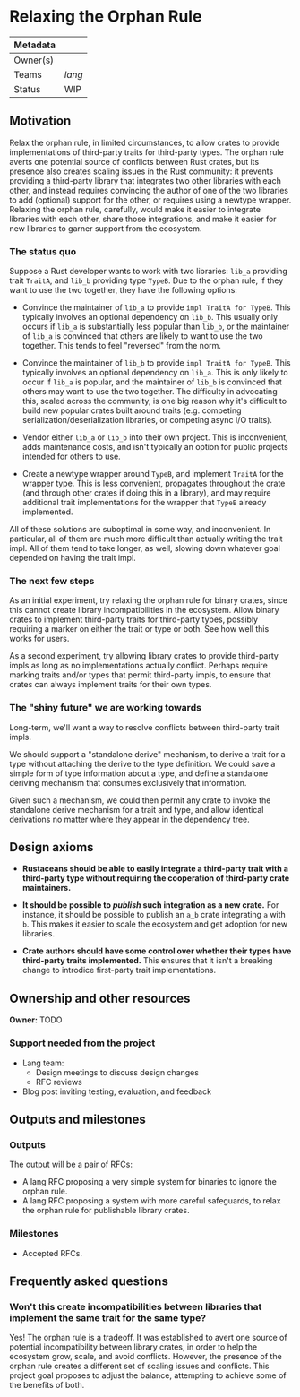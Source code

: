 # Relaxing the Orphan Rule

| Metadata | |
| --- | --- |
| Owner(s) | |
| Teams | *lang* |
| Status | WIP |

## Motivation

Relax the orphan rule, in limited circumstances, to allow crates to provide
implementations of third-party traits for third-party types. The orphan rule
averts one potential source of conflicts between Rust crates, but its presence
also creates scaling issues in the Rust community: it prevents providing a
third-party library that integrates two other libraries with each other, and
instead requires convincing the author of one of the two libraries to add
(optional) support for the other, or requires using a newtype wrapper. Relaxing
the orphan rule, carefully, would make it easier to integrate libraries with
each other, share those integrations, and make it easier for new libraries to
garner support from the ecosystem.

### The status quo

Suppose a Rust developer wants to work with two libraries: `lib_a` providing
trait `TraitA`, and `lib_b` providing type `TypeB`. Due to the orphan rule, if
they want to use the two together, they have the following options:

- Convince the maintainer of `lib_a` to provide `impl TraitA for TypeB`. This
  typically involves an optional dependency on `lib_b`. This usually only
  occurs if `lib_a` is substantially less popular than `lib_b`, or the
  maintainer of `lib_a` is convinced that others are likely to want to use the
  two together. This tends to feel "reversed" from the norm.

- Convince the maintainer of `lib_b` to provide `impl TraitA for TypeB`. This
  typically involves an optional dependency on `lib_a`. This is only likely to
  occur if `lib_a` is popular, and the maintainer of `lib_b` is convinced that
  others may want to use the two together. The difficulty in advocating this,
  scaled across the community, is one big reason why it's difficult to build
  new popular crates built around traits (e.g. competing
  serialization/deserialization libraries, or competing async I/O traits).

- Vendor either `lib_a` or `lib_b` into their own project. This is
  inconvenient, adds maintenance costs, and isn't typically an option for
  public projects intended for others to use.

- Create a newtype wrapper around `TypeB`, and implement `TraitA` for the
  wrapper type. This is less convenient, propagates throughout the crate (and
  through other crates if doing this in a library), and may require additional
  trait implementations for the wrapper that `TypeB` already implemented.

All of these solutions are suboptimal in some way, and inconvenient. In
particular, all of them are much more difficult than actually writing the trait
impl. All of them tend to take longer, as well, slowing down whatever goal
depended on having the trait impl.

### The next few steps

As an initial experiment, try relaxing the orphan rule for binary crates, since
this cannot create library incompatibilities in the ecosystem. Allow binary
crates to implement third-party traits for third-party types, possibly
requiring a marker on either the trait or type or both. See how well this works
for users.

As a second experiment, try allowing library crates to provide third-party
impls as long as no implementations actually conflict. Perhaps require marking
traits and/or types that permit third-party impls, to ensure that crates can
always implement traits for their own types.

### The "shiny future" we are working towards

Long-term, we'll want a way to resolve conflicts between third-party trait
impls.

We should support a "standalone derive" mechanism, to derive a trait for a type
without attaching the derive to the type definition. We could save a simple
form of type information about a type, and define a standalone deriving
mechanism that consumes exclusively that information.

Given such a mechanism, we could then permit any crate to invoke the standalone
derive mechanism for a trait and type, and allow identical derivations no
matter where they appear in the dependency tree.

## Design axioms

- **Rustaceans should be able to easily integrate a third-party trait with a
  third-party type without requiring the cooperation of third-party crate
  maintainers.**

- **It should be possible to *publish* such integration as a new crate.** For
  instance, it should be possible to publish an `a_b` crate integrating `a`
  with `b`. This makes it easier to scale the ecosystem and get adoption for
  new libraries.

- **Crate authors should have some control over whether their types have
  third-party traits implemented.** This ensures that it isn't a breaking
  change to introdice first-party trait implementations.

[da]: ../about/design_axioms.md

## Ownership and other resources

**Owner:** TODO

### Support needed from the project

* Lang team:
    * Design meetings to discuss design changes
    * RFC reviews
* Blog post inviting testing, evaluation, and feedback

## Outputs and milestones

### Outputs

The output will be a pair of RFCs:
- A lang RFC proposing a very simple system for binaries to ignore the orphan rule.
- A lang RFC proposing a system with more careful safeguards, to relax the orphan rule for publishable library crates.

### Milestones

- Accepted RFCs.

## Frequently asked questions

### Won't this create incompatibilities between libraries that implement the same trait for the same type?

Yes! The orphan rule is a tradeoff. It was established to avert one source of
potential incompatibility between library crates, in order to help the
ecosystem grow, scale, and avoid conflicts. However, the presence of the orphan
rule creates a different set of scaling issues and conflicts. This project goal
proposes to adjust the balance, attempting to achieve some of the benefits of
both.
